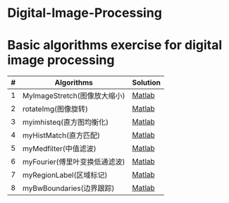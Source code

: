 # Digital-Image-Processing
Basic algorithms exercise for digital image processing
========

| # | Algorithms | Solution |
|---| ---------- | -------- |
|1|MyImageStretch(图像放大缩小)| [Matlab](./ImageProcessing/MyImageStretch.md)|
|2|rotateImg(图像旋转)| [Matlab](./ImageProcessing/rotateImg.md)|
|3|myimhisteq(直方图均衡化)| [Matlab](./ImageProcessing/myimhisteq.md)|
|4|myHistMatch(直方匹配)| [Matlab](./ImageProcessing/myHistMatch.md)|
|5|myMedfilter(中值滤波)| [Matlab](./ImageProcessing/myMedfilter.md)|
|6|myFourier(傅里叶变换低通滤波)| [Matlab](./ImageProcessing/myFourier.md)|
|7|myRegionLabel(区域标记)| [Matlab](./ImageProcessing/myRegionLabel.md)|
|8|myBwBoundaries(边界跟踪)| [Matlab](./ImageProcessing/myBwBoundaries.md)|